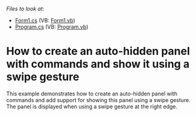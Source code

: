 <!-- default file list -->
*Files to look at*:

* [Form1.cs](./CS/Form1.cs) (VB: [Form1.vb](./VB/Form1.vb))
* [Program.cs](./CS/Program.cs) (VB: [Program.vb](./VB/Program.vb))
<!-- default file list end -->
# How to create an auto-hidden panel with commands and show it using a swipe gesture


<p>This example demonstrates how to create an auto-hidden panel with commands and add support for showing this panel using a swipe gesture.<br />
The panel is displayed when using a swipe gesture at the right edge.</p>

<br/>


